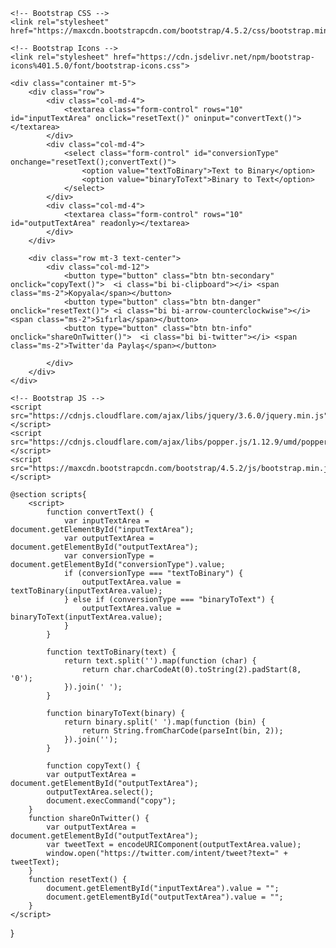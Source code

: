 <!DOCTYPE html>
<html>
<head>
    <meta charset="UTF-8">
    <meta name="viewport" content="width=device-width, initial-scale=1.0">
    <title>Binary Converter</title>
  
    <!-- Bootstrap CSS -->
    <link rel="stylesheet" href="https://maxcdn.bootstrapcdn.com/bootstrap/4.5.2/css/bootstrap.min.css">
  
    <!-- Bootstrap Icons -->
    <link rel="stylesheet" href="https://cdn.jsdelivr.net/npm/bootstrap-icons%401.5.0/font/bootstrap-icons.css">

</head>
<body>

    <div class="container mt-5">
        <div class="row">
            <div class="col-md-4">
                <textarea class="form-control" rows="10" id="inputTextArea" onclick="resetText()" oninput="convertText()"></textarea>
            </div>
            <div class="col-md-4">
                <select class="form-control" id="conversionType" onchange="resetText();convertText()">
                    <option value="textToBinary">Text to Binary</option>
                    <option value="binaryToText">Binary to Text</option>
                </select>
            </div>
            <div class="col-md-4">
                <textarea class="form-control" rows="10" id="outputTextArea" readonly></textarea>
            </div>
        </div>

        <div class="row mt-3 text-center">
            <div class="col-md-12">
                <button type="button" class="btn btn-secondary" onclick="copyText()">  <i class="bi bi-clipboard"></i> <span class="ms-2">Kopyala</span></button>
                <button type="button" class="btn btn-danger" onclick="resetText()"> <i class="bi bi-arrow-counterclockwise"></i> <span class="ms-2">Sıfırla</span></button>
                <button type="button" class="btn btn-info" onclick="shareOnTwitter()">  <i class="bi bi-twitter"></i> <span class="ms-2">Twitter'da Paylaş</span></button>

            </div>
        </div>
    </div>

    <!-- Bootstrap JS -->
    <script src="https://cdnjs.cloudflare.com/ajax/libs/jquery/3.6.0/jquery.min.js"></script>
    <script src="https://cdnjs.cloudflare.com/ajax/libs/popper.js/1.12.9/umd/popper.min.js"></script>
    <script src="https://maxcdn.bootstrapcdn.com/bootstrap/4.5.2/js/bootstrap.min.js"></script>

    @section scripts{
        <script>
            function convertText() {
                var inputTextArea = document.getElementById("inputTextArea");
                var outputTextArea = document.getElementById("outputTextArea");
                var conversionType = document.getElementById("conversionType").value;
                if (conversionType === "textToBinary") {
                    outputTextArea.value = textToBinary(inputTextArea.value);
                } else if (conversionType === "binaryToText") {
                    outputTextArea.value = binaryToText(inputTextArea.value);
                }
            }

            function textToBinary(text) {
                return text.split('').map(function (char) {
                    return char.charCodeAt(0).toString(2).padStart(8, '0');
                }).join(' ');
            }

            function binaryToText(binary) {
                return binary.split(' ').map(function (bin) {
                    return String.fromCharCode(parseInt(bin, 2));
                }).join('');
            }

            function copyText() {
            var outputTextArea = document.getElementById("outputTextArea");
            outputTextArea.select();
            document.execCommand("copy");
        }
        function shareOnTwitter() {
            var outputTextArea = document.getElementById("outputTextArea");
            var tweetText = encodeURIComponent(outputTextArea.value);
            window.open("https://twitter.com/intent/tweet?text=" + tweetText);
        }
        function resetText() {
            document.getElementById("inputTextArea").value = "";
            document.getElementById("outputTextArea").value = "";
        }
    </script>
}
